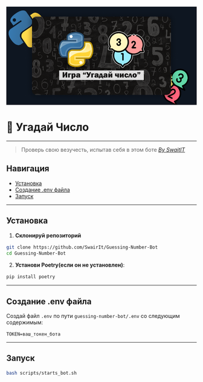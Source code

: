 ![Угадай Число](https://github.com/SwairIt/Guessing-Number-Bot/blob/main/assets/banner.png)

# 🎯 Угадай Число

---

> Проверь свою везучесть, испытав себя в этом боте [<i>By SwaitIT</i>](https://github.com/SwairIt)

## Навигация

- [Установка](#установка)
- [Создание .env файла](#создание-env-файла)
- [Запуск](#запуск)

---

## Установка

1. **Склонируй репозиторий**
```bash
git clone https://github.com/SwairIt/Guessing-Number-Bot
cd Guessing-Number-Bot
```

2. **Установи Poetry(если он не установлен)**:
```bash
pip install poetry
```

---

## Создание .env файла

Создай файл `.env` по пути `guessing-number-bot/.env` со следующим содержимым:

```env
TOKEN=ваш_токен_бота
```

---

## Запуск 

```bash
bash scripts/starts_bot.sh
```